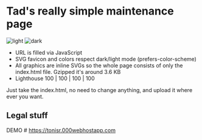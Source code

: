 # Tad's really simple maintenance page

![light](https://user-images.githubusercontent.com/2788192/122275774-5f336080-cee4-11eb-9ea8-7a2430a2a018.png)
![dark](https://user-images.githubusercontent.com/2788192/122275831-6eb2a980-cee4-11eb-9a40-9f380b3ef499.png)

- URL is filled via JavaScript
- SVG favicon and colors respect dark/light mode (prefers-color-scheme)
- All graphics are inline SVGs so the whole page consists of only the index.html file. Gzipped it's around 3.6 KB
- Lighthouse 100 | 100 | 100 | 100

Just take the index.html, no need to change anything, and upload it where ever you want.

## Legal stuff

DEMO # https://tonisr.000webhostapp.com
